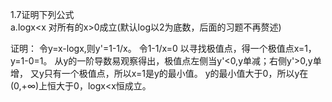1.7证明下列公式	
a.logx<x 对所有的x>0成立(默认log以2为底数，后面的习题不再赘述)

证明：
令y=x-logx,则y'=1-1/x。
令1-1/x=0 以寻找极值点，得一个极值点x=1，y=1-0=1。
从y的一阶导数易观察得出，极值点左侧当y'<0,y单减；右侧y'>0,y单增，
又y只有一个极值点，所以x=1是y的最小值。
y的最小值大于0，所以y在 (0,+∞)上恒大于0，logx<x恒成立。